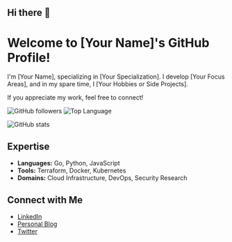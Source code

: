 ## Hi there 👋

<!--
**yeah-mr-white/yeah-mr-white** is a ✨ _special_ ✨ repository because its `README.md` (this file) appears on your GitHub profile.

Here are some ideas to get you started:

- 🔭 I’m currently working on ...
- 🌱 I’m currently learning ...
- 👯 I’m looking to collaborate on ...
- 🤔 I’m looking for help with ...
- 💬 Ask me about ...
- 📫 How to reach me: ...
- 😄 Pronouns: ...
- ⚡ Fun fact: ...
-->

# Welcome to [Your Name]'s GitHub Profile!

I'm [Your Name], specializing in [Your Specialization]. I develop [Your Focus Areas], and in my spare time, I [Your Hobbies or Side Projects].

If you appreciate my work, feel free to connect!

![GitHub followers](https://img.shields.io/github/followers/yourusername?label=Followers&style=social)
![Top Language](https://img.shields.io/github/languages/top/yourusername/your-repo)

![GitHub stats](https://github-readme-stats.vercel.app/api?username=yourusername&show_icons=true&theme=radical)

## Expertise

- **Languages:** Go, Python, JavaScript
- **Tools:** Terraform, Docker, Kubernetes
- **Domains:** Cloud Infrastructure, DevOps, Security Research

## Connect with Me

- [LinkedIn](https://www.linkedin.com/in/yourprofile)
- [Personal Blog](https://yourblog.com)
- [Twitter](https://twitter.com/yourhandle)
